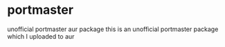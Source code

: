 # portmaster
unofficial portmaster aur package
this is an unofficial portmaster package which I uploaded to aur
